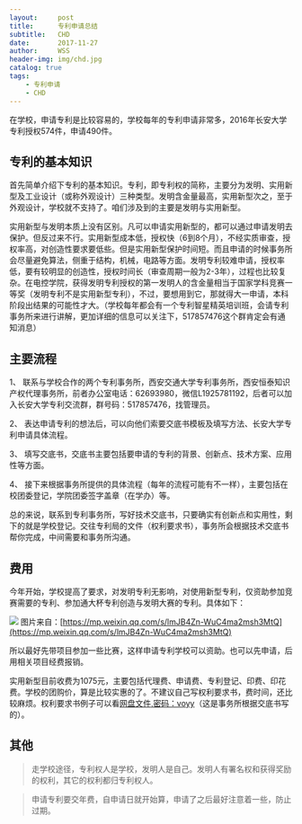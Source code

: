 ```yaml
---
layout:     post
title:      专利申请总结
subtitle:   CHD
date:       2017-11-27
author:     WSS
header-img: img/chd.jpg
catalog: true
tags:
    - 专利申请
    - CHD
---
```


在学校，申请专利是比较容易的，学校每年的专利申请非常多，2016年长安大学专利授权574件，申请490件。

## 专利的基本知识 ##
首先简单介绍下专利的基本知识。专利，即专利权的简称，主要分为发明、实用新型及工业设计（或称外观设计）三种类型。发明含金量最高，实用新型次之，至于外观设计，学校就不支持了。咱们涉及到的主要是发明与实用新型。

实用新型与发明本质上没有区别。凡可以申请实用新型的，都可以通过申请发明去保护。但反过来不行。实用新型成本低，授权快（6到8个月），不经实质审查，授权率高，对创造性要求要低些。但是实用新型保护时间短。而且申请的时候事务所会尽量避免算法，侧重于结构，机械，电路等方面。发明专利较难申请，授权率低，要有较明显的创造性，授权时间长（审查周期一般为2-3年），过程也比较复杂。在电控学院，获得发明专利授权的第一发明人的含金量相当于国家学科竞赛一等奖（发明专利不是实用新型专利），不过，要想用到它，那就得大一申请，本科阶段出结果的可能性才大。（学校每年都会有一个专利智星精英培训班，会请专利事务所来进行讲解，更加详细的信息可以关注下，517857476这个群肯定会有通知消息）

## 主要流程 ##

1、	联系与学校合作的两个专利事务所，西安交通大学专利事务所，西安恒泰知识产权代理事务所，前者办公室电话：62693980，微信L1925781192，后者可以加入长安大学专利交流群，群号码：517857476，找管理员。

2、	表达申请专利的想法后，可以向他们索要交底书模板及填写方法、长安大学专利申请具体流程。

3、	填写交底书，交底书主要包括要申请的专利的背景、创新点、技术方案、应用性等方面。

4、	接下来根据事务所提供的具体流程（每年的流程可能有不一样），主要包括在校团委登记，学院团委签字盖章（在学办）等。

总的来说，联系到专利事务所，写好技术交底书，只要确实有创新点和实用性，剩下的就是学校登记。交往专利局的文件（权利要求书），事务所会根据技术交底书帮你完成，中间需要和事务所沟通。

## 费用 ##

今年开始，学校提高了要求，对发明专利无影响，对使用新型专利，仅资助参加竞赛需要的专利、参加通大杯专利创造与发明大赛的专利。具体如下：

![](http://oyug2kd6x.bkt.clouddn.com//zhuanlizhuanli.png)
图片来自：[https://mp.weixin.qq.com/s/lmJB4Zn-WuC4ma2msh3MtQ](https://mp.weixin.qq.com/s/lmJB4Zn-WuC4ma2msh3MtQ)

所以最好先带项目参加一些比赛，这样申请专利学校可以资助。也可以先申请，后用相关项目经费报销。

实用新型目前收费为1075元，主要包括代理费、申请费、专利登记、印费、印花费。学校的团购价，算是比较实惠的了。不建议自己写权利要求书，费时间，还比较麻烦。权利要求书例子可以看[网盘文件,密码：voyy](http://pan.baidu.com/s/1kVoq4C3)（这是事务所根据交底书写的）。

## 其他 ##

>走学校途径，专利权人是学校，发明人是自己。发明人有署名权和获得奖励的权利，其它的权利都归专利权人。

>申请专利要交年费，自申请日就开始算，申请了之后最好注意着一些，防止过期。